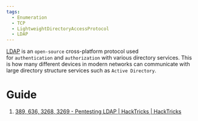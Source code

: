 ```yaml
---
tags:
  - Enumeration
  - TCP
  - LightweightDirectoryAccessProtocol
  - LDAP
---
```

[LDAP](https://www.rfc-editor.org/rfc/rfc4511) is an `open-source` cross-platform protocol used for `authentication` and `authorization` with various directory services. This is how many different devices in modern networks can communicate with large directory structure services such as `Active Directory`.

# Guide

1. [389, 636, 3268, 3269 - Pentesting LDAP | HackTricks | HackTricks](https://book.hacktricks.xyz/pentesting/pentesting-ldap)